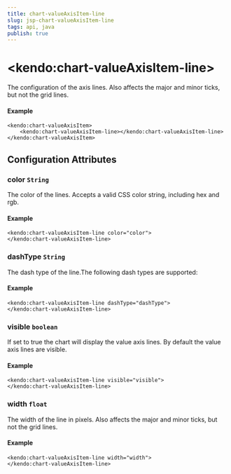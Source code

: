 ```yaml
---
title: chart-valueAxisItem-line
slug: jsp-chart-valueAxisItem-line
tags: api, java
publish: true
---
```


# \<kendo:chart-valueAxisItem-line\>

The configuration of the axis lines. Also affects the major and minor ticks, but not the grid lines.

#### Example
    <kendo:chart-valueAxisItem>
        <kendo:chart-valueAxisItem-line></kendo:chart-valueAxisItem-line>
    </kendo:chart-valueAxisItem>

## Configuration Attributes

### color `String`

The color of the lines. Accepts a valid CSS color string, including hex and rgb.

#### Example
    <kendo:chart-valueAxisItem-line color="color">
    </kendo:chart-valueAxisItem-line>

### dashType `String`

The dash type of the line.The following dash types are supported:

#### Example
    <kendo:chart-valueAxisItem-line dashType="dashType">
    </kendo:chart-valueAxisItem-line>

### visible `boolean`

If set to true the chart will display the value axis lines. By default the value axis lines are visible.

#### Example
    <kendo:chart-valueAxisItem-line visible="visible">
    </kendo:chart-valueAxisItem-line>

### width `float`

The width of the line in pixels. Also affects the major and minor ticks, but not the grid lines.

#### Example
    <kendo:chart-valueAxisItem-line width="width">
    </kendo:chart-valueAxisItem-line>

